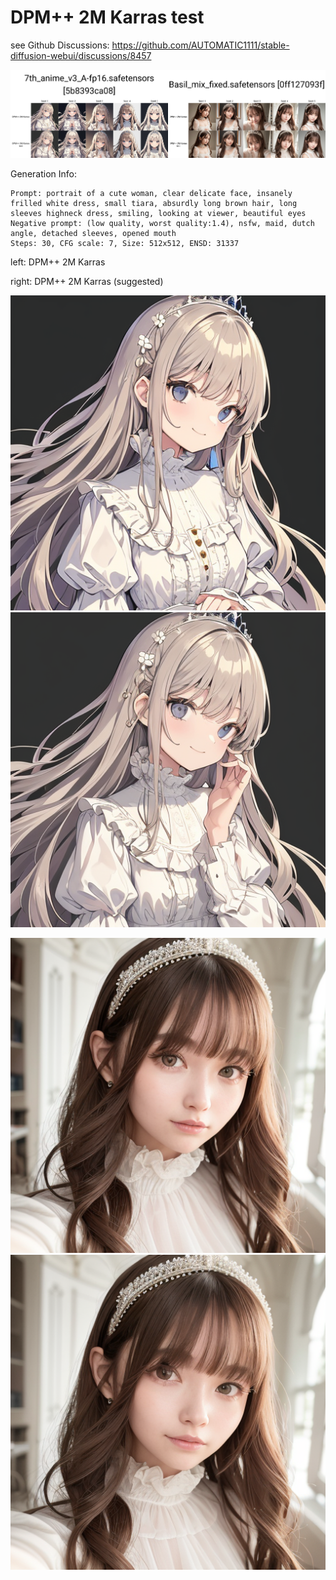 # DPM++ 2M Karras test

see Github Discussions: https://github.com/AUTOMATIC1111/stable-diffusion-webui/discussions/8457

![sample 1](./images/sample1.jpg)

Generation Info:

```
Prompt: portrait of a cute woman, clear delicate face, insanely frilled white dress, small tiara, absurdly long brown hair, long sleeves highneck dress, smiling, looking at viewer, beautiful eyes
Negative prompt: (low quality, worst quality:1.4), nsfw, maid, dutch angle, detached sleeves, opened mouth
Steps: 30, CFG scale: 7, Size: 512x512, ENSD: 31337
```

left: DPM++ 2M Karras

right: DPM++ 2M Karras (suggested)

![DPM++ 2M Karras](./images/sample2a.png)
![DPM++ 2M Karras test](./images/sample2b.png)

![DPM++ 2M Karras](./images/sample3a.png)
![DPM++ 2M Karras test](./images/sample3b.png)
